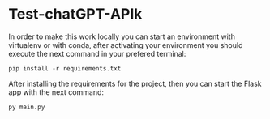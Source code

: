 # Test-chatGPT-APIk

In order to make this work locally you can start an environment with virtualenv or with conda, after activating your environment you should execute the next command in your prefered terminal:

```pip install -r requirements.txt```

After installing the requirements for the project, then you can start the Flask app with the next command:

```py main.py```
